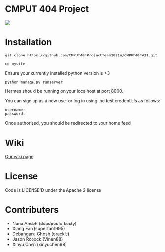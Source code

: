 # CMPUT 404 Project

![](https://i.ibb.co/6XrGCHN/Group-2.png)

# Installation

```git clone https://github.com/CMPUT404ProjectTeam2021W/CMPUT404W21.git```

```cd mysite```

Ensure your currently installed python version is >3

```python manage.py runserver```

Hermes should be running on your localhost at port 8000.

You can sign up as a new user or log in using the test credentials as follows: 

``` 
username: 
password: 
```
Once authorized, you should be redirected to your home feed

# Wiki

[Our wiki page](https://github.com/CMPUT404ProjectTeam2021W/CMPUT404W21/wiki)

# License

Code is LICENSE'D under the Apache 2 license

# Contributers

- Nana Andoh (deadpools-besty)
-  Xiang Fan (superfan1995)
-  Debangana Ghosh (orackle)
-  Jason Robock (Vinen88)
-  Xinyu Chen (xinyuchen98)





